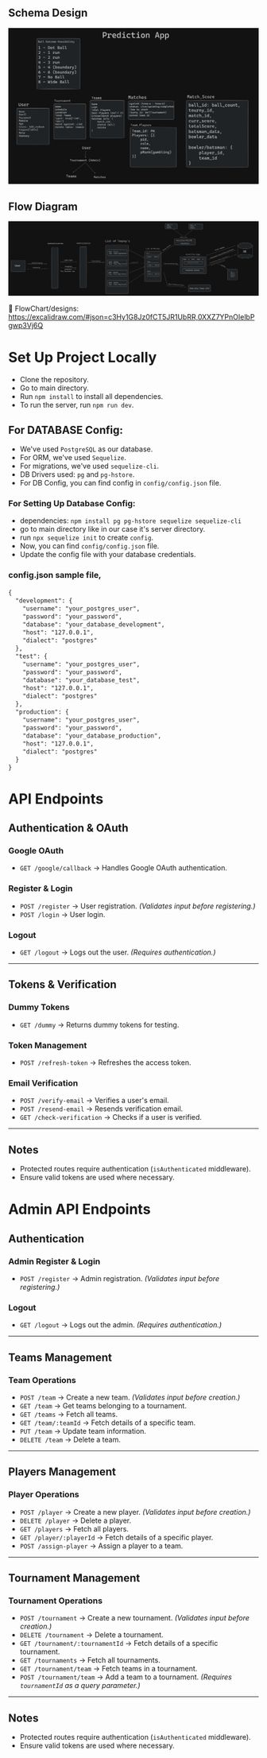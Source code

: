 ## Schema Design
![Schema-Design](./assets/Schema-Chart.png)

## Flow Diagram
![Flow-Diagram](./assets/Flow-Diagram.png)

🔗 FlowChart/designs: https://excalidraw.com/#json=c3Hy1G8Jz0fCT5JR1UbRR,0XXZ7YPnOIelbPgwp3Vj6Q

# Set Up Project Locally

- Clone the repository.
- Go to main directory.
- Run `npm install` to install all dependencies.
- To run the server, run `npm run dev`.

## For DATABASE Config:
- We've used `PostgreSQL` as our database.
- For ORM, we've used `Sequelize`.
- For migrations, we've used `sequelize-cli`.
- DB Drivers used: `pg` and `pg-hstore`.
- For DB Config, you can find config in `config/config.json` file.

### For Setting Up Database Config:
- dependencies: `npm install pg pg-hstore sequelize sequelize-cli`
- go to main directory like in our case it's server directory.
- run `npx sequelize init` to create `config`.
- Now, you can find `config/config.json` file.
- Update the config file with your database credentials.

### config.json sample file,
```
{
  "development": {
    "username": "your_postgres_user",
    "password": "your_password",
    "database": "your_database_development",
    "host": "127.0.0.1",
    "dialect": "postgres"
  },
  "test": {
    "username": "your_postgres_user",
    "password": "your_password",
    "database": "your_database_test",
    "host": "127.0.0.1",
    "dialect": "postgres"
  },
  "production": {
    "username": "your_postgres_user",
    "password": "your_password",
    "database": "your_database_production",
    "host": "127.0.0.1",
    "dialect": "postgres"
  }
}
```

# API Endpoints

## Authentication & OAuth

### Google OAuth
- `GET /google/callback` → Handles Google OAuth authentication.

### Register & Login
- `POST /register` → User registration. *(Validates input before registering.)*
- `POST /login` → User login.

### Logout
- `GET /logout` → Logs out the user. *(Requires authentication.)*

---

## Tokens & Verification

### Dummy Tokens
- `GET /dummy` → Returns dummy tokens for testing.

### Token Management
- `POST /refresh-token` → Refreshes the access token.

### Email Verification
- `POST /verify-email` → Verifies a user's email.
- `POST /resend-email` → Resends verification email.
- `GET /check-verification` → Checks if a user is verified.

---

## Notes
- Protected routes require authentication (`isAuthenticated` middleware).
- Ensure valid tokens are used where necessary.

# Admin API Endpoints

## Authentication

### Admin Register & Login
- `POST /register` → Admin registration. *(Validates input before registering.)*

### Logout
- `GET /logout` → Logs out the admin. *(Requires authentication.)*

---

## Teams Management

### Team Operations
- `POST /team` → Create a new team. *(Validates input before creation.)*
- `GET /team` → Get teams belonging to a tournament.
- `GET /teams` → Fetch all teams.
- `GET /team/:teamId` → Fetch details of a specific team.
- `PUT /team` → Update team information.
- `DELETE /team` → Delete a team.

---

## Players Management

### Player Operations
- `POST /player` → Create a new player. *(Validates input before creation.)*
- `DELETE /player` → Delete a player.
- `GET /players` → Fetch all players.
- `GET /player/:playerId` → Fetch details of a specific player.
- `POST /assign-player` → Assign a player to a team.

---

## Tournament Management

### Tournament Operations
- `POST /tournament` → Create a new tournament. *(Validates input before creation.)*
- `DELETE /tournament` → Delete a tournament.
- `GET /tournament/:tournamentId` → Fetch details of a specific tournament.
- `GET /tournaments` → Fetch all tournaments.
- `GET /tournament/team` → Fetch teams in a tournament.
- `POST /tournament/team` → Add a team to a tournament. *(Requires `tournamentId` as a query parameter.)*

---

## Notes
- Protected routes require authentication (`isAuthenticated` middleware).
- Ensure valid tokens are used where necessary.

